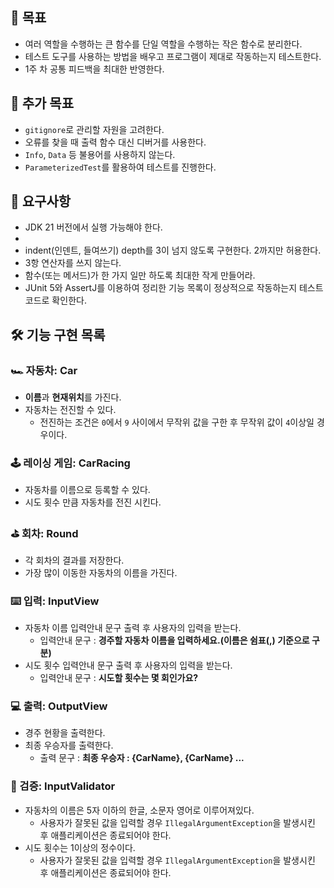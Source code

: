 ## 🎯 목표
- 여러 역할을 수행하는 큰 함수를 단일 역할을 수행하는 작은 함수로 분리한다.
- 테스트 도구를 사용하는 방법을 배우고 프로그램이 제대로 작동하는지 테스트한다.
- 1주 차 공통 피드백을 최대한 반영한다.

## 👟 추가 목표
- `gitignore`로 관리할 자원을 고려한다.
- 오류를 찾을 때 출력 함수 대신 디버거를 사용한다.
- `Info`, `Data` 등 불용어를 사용하지 않는다.
- `ParameterizedTest`를 활용하여 테스트를 진행한다.

## 🤗 요구사항
- JDK 21 버전에서 실행 가능해야 한다.
-
- indent(인덴트, 들여쓰기) depth를 3이 넘지 않도록 구현한다. 2까지만 허용한다.
- 3항 연산자를 쓰지 않는다.
- 함수(또는 메서드)가 한 가지 일만 하도록 최대한 작게 만들어라.
- JUnit 5와 AssertJ를 이용하여 정리한 기능 목록이 정상적으로 작동하는지 테스트 코드로 확인한다.

## 🛠️ 기능 구현 목록

### 🏎️ 자동차: Car
- **이름**과 **현재위치**를 가진다.
- 자동차는 전진할 수 있다.
    - 전진하는 조건은 `0`에서 `9` 사이에서 무작위 값을 구한 후 무작위 값이 `4`이상일 경우이다.

### 🕹️ 레이싱 게임: CarRacing
- 자동차를 이름으로 등록할 수 있다.
- 시도 횟수 만큼 자동차를 전진 시킨다.

### ⛳️ 회차: Round
- 각 회차의 결과를 저장한다.
- 가장 많이 이동한 자동차의 이름을 가진다.

### ⌨️ 입력: InputView
- 자동차 이름 입력안내 문구 출력 후 사용자의 입력을 받는다.
    - 입력안내 문구 : **경주할 자동차 이름을 입력하세요.(이름은 쉼표(,) 기준으로 구분)**
- 시도 횟수 입력안내 문구 출력 후 사용자의 입력을 받는다.
    - 입력안내 문구 : **시도할 횟수는 몇 회인가요?**

### 💻 출력: OutputView
- 경주 현황을 출력한다.
- 최종 우승자를 출력한다.
    - 출력 문구 : **최종 우승자 : {CarName}, {CarName} ...**

### 👀 검증: InputValidator
- 자동차의 이름은 5자 이하의 한글, 소문자 영어로 이루어져있다.
    - 사용자가 잘못된 값을 입력할 경우 `IllegalArgumentException`을 발생시킨 후 애플리케이션은 종료되어야 한다.
- 시도 횟수는 1이상의 정수이다.
    - 사용자가 잘못된 값을 입력할 경우 `IllegalArgumentException`을 발생시킨 후 애플리케이션은 종료되어야 한다.

